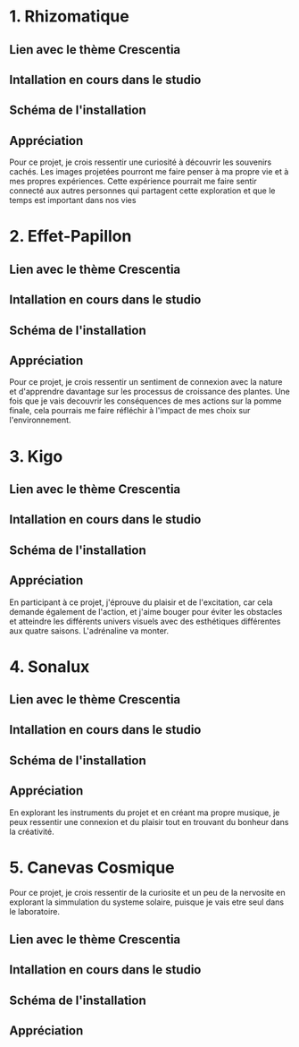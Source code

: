 # 1. Rhizomatique

## Lien avec le thème Crescentia 

## Intallation en cours dans le studio

## Schéma de l'installation 

## Appréciation
Pour ce projet, je crois ressentir une curiosité à découvrir les souvenirs cachés. Les images projetées pourront me faire penser à ma propre vie et à mes propres expériences. Cette expérience pourrait me faire sentir connecté aux autres personnes qui partagent cette exploration et que le temps est important dans nos vies

# 2. Effet-Papillon

## Lien avec le thème Crescentia 

## Intallation en cours dans le studio

## Schéma de l'installation 

## Appréciation
Pour ce projet, je crois ressentir un sentiment de connexion avec la nature et d'apprendre davantage sur les processus de croissance des plantes. Une fois que je vais decouvrir les conséquences de mes actions sur la pomme finale, cela pourrais me faire réfléchir à l'impact de mes choix sur l'environnement.

# 3. Kigo

## Lien avec le thème Crescentia 

## Intallation en cours dans le studio

## Schéma de l'installation 

## Appréciation
En participant à ce projet, j'éprouve du plaisir et de l'excitation, car cela demande également de l'action, et j'aime bouger pour éviter les obstacles et atteindre les différents univers visuels avec des esthétiques différentes aux quatre saisons. L'adrénaline va monter.

# 4. Sonalux

## Lien avec le thème Crescentia 

## Intallation en cours dans le studio

## Schéma de l'installation 

## Appréciation
En explorant les instruments du projet et en créant ma propre musique, je peux ressentir une connexion et du plaisir tout en trouvant du bonheur dans la créativité.

 # 5. Canevas Cosmique
Pour ce projet, je crois ressentir de la curiosite et un peu de la nervosite en explorant la simmulation du systeme solaire, puisque je vais etre seul dans le laboratoire.

## Lien avec le thème Crescentia 

## Intallation en cours dans le studio

## Schéma de l'installation 

## Appréciation
